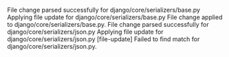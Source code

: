 File change parsed successfully for django/core/serializers/base.py
Applying file update for django/core/serializers/base.py
File change applied to django/core/serializers/base.py.
File change parsed successfully for django/core/serializers/json.py
Applying file update for django/core/serializers/json.py
[file-update] Failed to find match for django/core/serializers/json.py.
